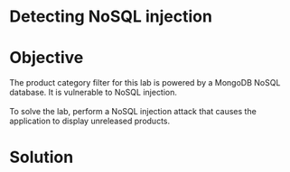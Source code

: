 # Detecting NoSQL injection
# Objective
The product category filter for this lab is powered by a MongoDB NoSQL database. It is vulnerable to NoSQL injection.\
\
To solve the lab, perform a NoSQL injection attack that causes the application to display unreleased products.

# Solution


